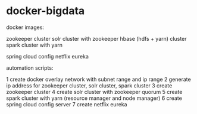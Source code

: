 # docker-bigdata

docker images:

zookeeper cluster
solr cluster with zookeeper
hbase (hdfs + yarn) cluster
spark cluster with yarn

spring cloud config
netflix eureka 

automation scripts:

1 create docker overlay network with subnet range and ip range
2 generate ip address for zookeeper cluster, solr cluster, spark cluster
3 create zookeeper cluster
4 create solr cluster with zookeeper quorum
5 create spark cluster with yarn (resource manager and node manager)
6 create spring cloud config server
7 create netflix eureka
